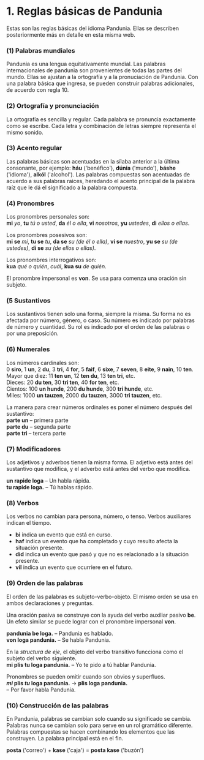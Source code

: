 
# 1. Reglas básicas de Pandunia

Estas son las reglas básicas del idioma Pandunia.
Ellas se describen posteriormente más en detalle en esta misma web.

### (1) Palabras mundiales

Pandunia es una lengua equitativamente mundial.
Las palabras internacionales de pandunia son provenientes de todas las partes del mundo.
Ellas se ajustan a la ortografía y a la pronuciación de Pandunia.
Con una palabra básica que ingresa, se pueden construir palabras adicionales, de acuerdo con regla 10.


### (2) Ortografía y pronunciación

La ortografía es sencilla y regular.
Cada palabra se pronuncia exactamente como se escribe.
Cada letra y combinación de letras siempre representa el mismo sonido.


### (3) Acento regular

Las palabras básicas son acentuadas en la sílaba anterior a la última consonante, por ejemplo: **háu** ('benéfico'), **dúnia** ('mundo'), **báshe** ('idioma'), **alkól** ('alcohol').
Las palabras compuestas son acentuadas de acuerdo a sus palabras raices, heredando el acento principal de la palabra raíz que le dá el significado a la palabra compuesta.


### (4) Pronombres

Los pronombres personales son:  
**mi** _yo_, **tu** _tú o usted_, **da** _él o ella_,
**vi** _nosotros_, **yu** _ustedes_, **di** _ellos o ellas_.

Los pronombres posesivos son:  
**mi se** _mi_, **tu se** _tu_, **da se** _su (de él o ella)_,
**vi se** _nuestro_, **yu se** _su (de ustedes)_, **di se** _su (de ellos o ellas)_.

Los pronombres interrogativos son:  
**kua**
_qué o quién_, _cuál_,
**kua su**
_de quién_.

El pronombre impersonal es **von**.
Se usa para comenza una oración sin subjeto.


### (5 Sustantivos

Los sustantivos tienen solo una forma, siempre la misma.
Su forma no es afectada por número, género, o caso.
Su número es indicado por palabras de número y cuantidad.
Su rol es indicado por el orden de las palabras o por una preposición.
### (6) Numerales

Los números cardinales son:  
0 **siro**, 1 **un**, 2 **du**, 3 **tri**, 4 **for**, 5 **faif**, 6 **sixe**,
7 **seven**, 8 **eite**, 9 **nain**, 10 **ten**.  
Mayor que diez: 11 **ten un**, 12 **ten du**, 13 **ten tri**, etc.  
Dieces: 20 **du ten**, 30 **tri ten**, 40 **for ten**, etc.  
Cientos: 100 **un hunde**, 200 **du hunde**, 300 **tri hunde**, etc.  
Miles: 1000 **un tauzen**, 2000 **du tauzen**, 3000 **tri tauzen**, etc.

La manera para crear números ordinales es poner el número después del sustantivo:  
**parte un**
– primera parte  
**parte du**
– segunda parte  
**parte tri**
– tercera parte


### (7) Modificadores

Los adjetivos y adverbos tienen la misma forma.
El adjetivo está antes del sustantivo que modifica,
y el adverbo está antes del verbo que modifica.

**un rapide loga**
– Un habla rápida.  
**tu rapide loga.**
– Tú hablas rápido.


### (8) Verbos

Los verbos no cambian para persona, número, o tenso.
Verbos auxiliares indican el tiempo.

- **bi**
  indica un evento que está en curso.
- **haf**
  indica un evento que ha completado y cuyo resulto afecta la situación presente.
- **did**
  indica un evento que pasó y que no es relacionado a la situación presente.
- **vil**
  indica un evento que ocurriere en el futuro.


### (9) Orden de las palabras

El orden de las palabras es subjeto-verbo-objeto.
El mismo orden se usa en ambos declaraciones y preguntas.

Una oración pasiva se construye con la ayuda del verbo auxiliar pasivo
**be**.
Un efeto similar se puede lograr con el pronombre impersonal
**von**.

**pandunia be loga.**
– Pandunia es hablado.  
**von loga pandunia.**
– Se habla Pandunia.

En la _structura de eje_, el objeto del verbo transitivo funcciona como el subjeto del verbo siguiente.  
**mi plis tu loga pandunia.**
– Yo te pido a tú hablar Pandunia.

Pronombres se pueden omitir cuando son obvios y superfluos.  
**_mi_ plis _tu_ loga pandunia.**
→ **plis loga pandunia.**  
– Por favor habla Pandunia.


### (10) Construcción de las palabras

En Pandunia, palabras se cambian solo cuando su significado se cambia.
Palabras nunca se cambian solo para serve en un rol gramático diferente.
Palabras compuestas se hacen combinando los elementos que las construyen.
La palabra principal está en el fin.

**posta**
('correo') +
**kase**
('caja') =
**posta kase**
('buzón')

